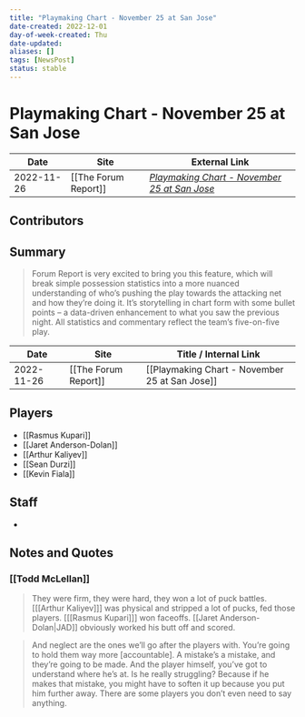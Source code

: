 ```yaml
---
title: "Playmaking Chart - November 25 at San Jose"
date-created: 2022-12-01
day-of-week-created: Thu
date-updated: 
aliases: []
tags: [NewsPost]
status: stable
---
```


# Playmaking Chart - November 25 at San Jose

| Date       | Site                 | External Link                                                                                                        |
| ---------- | -------------------- | -------------------------------------------------------------------------------------------------------------------- |
| 2022-11-26 | [[The Forum Report]] | [*Playmaking Chart - November 25 at San Jose*](https://theforumreport.com/playmaking-chart-november-25-at-san-jose/) |

## Contributors

## Summary
> Forum Report is very excited to bring you this feature, which will break simple possession statistics into a more nuanced understanding of who’s pushing the play towards the attacking net and how they’re doing it. It’s storytelling in chart form with some bullet points – a data-driven enhancement to what you saw the previous night. All statistics and commentary reflect the team’s five-on-five play.

| Date       | Site                 | Title / Internal Link                          |
| ---------- | -------------------- | ---------------------------------------------- |
| 2022-11-26 | [[The Forum Report]] | [[Playmaking Chart - November 25 at San Jose]] |

## Players
- [[Rasmus Kupari]]
- [[Jaret Anderson-Dolan]]
- [[Arthur Kaliyev]]
- [[Sean Durzi]]
- [[Kevin Fiala]]

## Staff
- 

## Notes and Quotes
### [[Todd McLellan]]
> They were firm, they were hard, they won a lot of puck battles. \[[[Arthur Kaliyev]]] was physical and stripped a lot of pucks, fed those players. \[[[Rasmus Kupari]]] won faceoffs. [[Jaret Anderson-Dolan|JAD]] obviously worked his butt off and scored.

> And neglect are the ones we’ll go after the players with. You’re going to hold them way more \[accountable]. A mistake’s a mistake, and they’re going to be made. And the player himself, you’ve got to understand where he’s at. Is he really struggling? Because if he makes that mistake, you might have to soften it up because you put him further away. There are some players you don’t even need to say anything.






